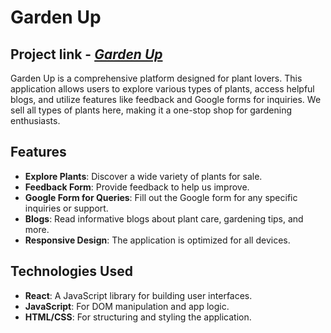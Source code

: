 # Garden Up

## Project link - [*Garden Up*](https://gardenupbymaudi.netlify.app/)

Garden Up is a comprehensive platform designed for plant lovers. This application allows users to explore various types of plants, access helpful blogs, and utilize features like feedback and Google forms for inquiries. We sell all types of plants here, making it a one-stop shop for gardening enthusiasts.

## Features

- **Explore Plants**: Discover a wide variety of plants for sale.
- **Feedback Form**: Provide feedback to help us improve.
- **Google Form for Queries**: Fill out the Google form for any specific inquiries or support.
- **Blogs**: Read informative blogs about plant care, gardening tips, and more.
- **Responsive Design**: The application is optimized for all devices.

## Technologies Used

- **React**: A JavaScript library for building user interfaces.
- **JavaScript**: For DOM manipulation and app logic.
- **HTML/CSS**: For structuring and styling the application.
